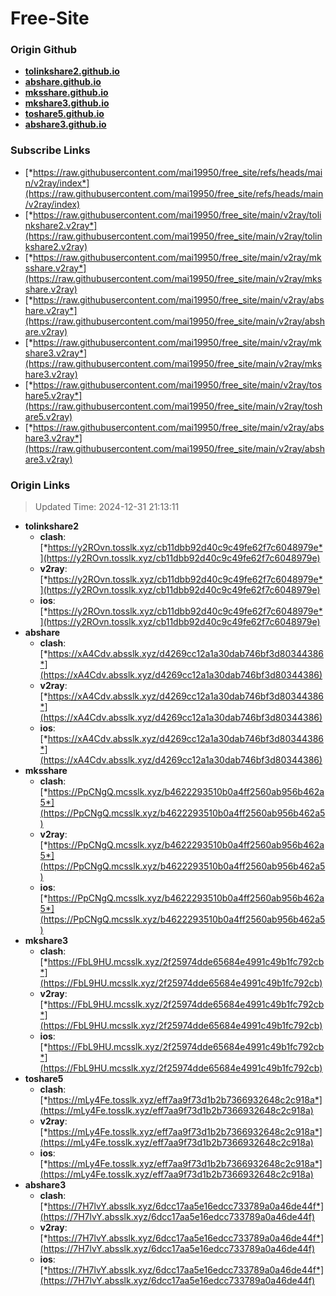 # Free-Site

### Origin Github

- [**tolinkshare2.github.io**](https://github.com/tolinkshare2/tolinkshare2.github.io)
- [**abshare.github.io**](https://github.com/abshare/abshare.github.io)
- [**mksshare.github.io**](https://github.com/mksshare/mksshare.github.io)
- [**mkshare3.github.io**](https://github.com/mkshare3/mkshare3.github.io)
- [**toshare5.github.io**](https://github.com/toshare5/toshare5.github.io)
- [**abshare3.github.io**](https://github.com/abshare3/abshare3.github.io)

### Subscribe Links

- [*https://raw.githubusercontent.com/mai19950/free_site/refs/heads/main/v2ray/index*](https://raw.githubusercontent.com/mai19950/free_site/refs/heads/main/v2ray/index)
- [*https://raw.githubusercontent.com/mai19950/free_site/main/v2ray/tolinkshare2.v2ray*](https://raw.githubusercontent.com/mai19950/free_site/main/v2ray/tolinkshare2.v2ray)
- [*https://raw.githubusercontent.com/mai19950/free_site/main/v2ray/mksshare.v2ray*](https://raw.githubusercontent.com/mai19950/free_site/main/v2ray/mksshare.v2ray)
- [*https://raw.githubusercontent.com/mai19950/free_site/main/v2ray/abshare.v2ray*](https://raw.githubusercontent.com/mai19950/free_site/main/v2ray/abshare.v2ray)
- [*https://raw.githubusercontent.com/mai19950/free_site/main/v2ray/mkshare3.v2ray*](https://raw.githubusercontent.com/mai19950/free_site/main/v2ray/mkshare3.v2ray)
- [*https://raw.githubusercontent.com/mai19950/free_site/main/v2ray/toshare5.v2ray*](https://raw.githubusercontent.com/mai19950/free_site/main/v2ray/toshare5.v2ray)
- [*https://raw.githubusercontent.com/mai19950/free_site/main/v2ray/abshare3.v2ray*](https://raw.githubusercontent.com/mai19950/free_site/main/v2ray/abshare3.v2ray)

### Origin Links

> Updated Time: 2024-12-31 21:13:11

- **tolinkshare2**
  - **clash**: [*https://y2ROvn.tosslk.xyz/cb11dbb92d40c9c49fe62f7c6048979e*](https://y2ROvn.tosslk.xyz/cb11dbb92d40c9c49fe62f7c6048979e)
  - **v2ray**: [*https://y2ROvn.tosslk.xyz/cb11dbb92d40c9c49fe62f7c6048979e*](https://y2ROvn.tosslk.xyz/cb11dbb92d40c9c49fe62f7c6048979e)
  - **ios**: [*https://y2ROvn.tosslk.xyz/cb11dbb92d40c9c49fe62f7c6048979e*](https://y2ROvn.tosslk.xyz/cb11dbb92d40c9c49fe62f7c6048979e)
- **abshare**
  - **clash**: [*https://xA4Cdv.absslk.xyz/d4269cc12a1a30dab746bf3d80344386*](https://xA4Cdv.absslk.xyz/d4269cc12a1a30dab746bf3d80344386)
  - **v2ray**: [*https://xA4Cdv.absslk.xyz/d4269cc12a1a30dab746bf3d80344386*](https://xA4Cdv.absslk.xyz/d4269cc12a1a30dab746bf3d80344386)
  - **ios**: [*https://xA4Cdv.absslk.xyz/d4269cc12a1a30dab746bf3d80344386*](https://xA4Cdv.absslk.xyz/d4269cc12a1a30dab746bf3d80344386)
- **mksshare**
  - **clash**: [*https://PpCNgQ.mcsslk.xyz/b4622293510b0a4ff2560ab956b462a5*](https://PpCNgQ.mcsslk.xyz/b4622293510b0a4ff2560ab956b462a5)
  - **v2ray**: [*https://PpCNgQ.mcsslk.xyz/b4622293510b0a4ff2560ab956b462a5*](https://PpCNgQ.mcsslk.xyz/b4622293510b0a4ff2560ab956b462a5)
  - **ios**: [*https://PpCNgQ.mcsslk.xyz/b4622293510b0a4ff2560ab956b462a5*](https://PpCNgQ.mcsslk.xyz/b4622293510b0a4ff2560ab956b462a5)
- **mkshare3**
  - **clash**: [*https://FbL9HU.mcsslk.xyz/2f25974dde65684e4991c49b1fc792cb*](https://FbL9HU.mcsslk.xyz/2f25974dde65684e4991c49b1fc792cb)
  - **v2ray**: [*https://FbL9HU.mcsslk.xyz/2f25974dde65684e4991c49b1fc792cb*](https://FbL9HU.mcsslk.xyz/2f25974dde65684e4991c49b1fc792cb)
  - **ios**: [*https://FbL9HU.mcsslk.xyz/2f25974dde65684e4991c49b1fc792cb*](https://FbL9HU.mcsslk.xyz/2f25974dde65684e4991c49b1fc792cb)
- **toshare5**
  - **clash**: [*https://mLy4Fe.tosslk.xyz/eff7aa9f73d1b2b7366932648c2c918a*](https://mLy4Fe.tosslk.xyz/eff7aa9f73d1b2b7366932648c2c918a)
  - **v2ray**: [*https://mLy4Fe.tosslk.xyz/eff7aa9f73d1b2b7366932648c2c918a*](https://mLy4Fe.tosslk.xyz/eff7aa9f73d1b2b7366932648c2c918a)
  - **ios**: [*https://mLy4Fe.tosslk.xyz/eff7aa9f73d1b2b7366932648c2c918a*](https://mLy4Fe.tosslk.xyz/eff7aa9f73d1b2b7366932648c2c918a)
- **abshare3**
  - **clash**: [*https://7H7lvY.absslk.xyz/6dcc17aa5e16edcc733789a0a46de44f*](https://7H7lvY.absslk.xyz/6dcc17aa5e16edcc733789a0a46de44f)
  - **v2ray**: [*https://7H7lvY.absslk.xyz/6dcc17aa5e16edcc733789a0a46de44f*](https://7H7lvY.absslk.xyz/6dcc17aa5e16edcc733789a0a46de44f)
  - **ios**: [*https://7H7lvY.absslk.xyz/6dcc17aa5e16edcc733789a0a46de44f*](https://7H7lvY.absslk.xyz/6dcc17aa5e16edcc733789a0a46de44f)
